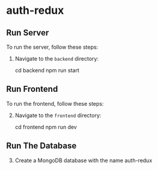 # auth-redux

## Run Server

To run the server, follow these steps:

1. Navigate to the `backend` directory:

   cd backend
   npm run start
   
## Run Frontend 

To run the frontend, follow these steps:

2. Navigate to the `frontend` directory:

   cd frontend
   npm run dev
   
   
## Run The Database
3. Create a MongoDB database with the name auth-redux 
